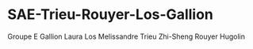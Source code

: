 # SAE-Trieu-Rouyer-Los-Gallion

Groupe E 
Gallion Laura 
Los Melissandre
Trieu Zhi-Sheng
Rouyer Hugolin
